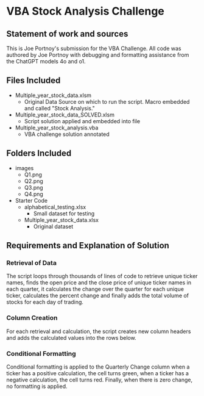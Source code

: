 # VBA Stock Analysis Challenge

## Statement of work and sources
This is Joe Portnoy's submission for the VBA Challenge. All code was authored by Joe Portnoy with debugging and formatting assistance from the ChatGPT models 4o and o1.

## Files Included
- Multiple_year_stock_data.xlsm
    - Original Data Source on which to run the script. Macro embedded and called "Stock Analysis."
- Multiple_year_stock_data_SOLVED.xlsm
    - Script solution applied and embedded into file
- Multiple_year_stock_analysis.vba
    - VBA challenge solution annotated

## Folders Included
- images
    - Q1.png
    - Q2.png
    - Q3.png
    - Q4.png
- Starter Code
    - alphabetical_testing.xlsx
        - Small dataset for testing
    - Multiple_year_stock_data.xlsx
        - Original dataset

## Requirements and Explanation of Solution

### Retrieval of Data

The script loops through thousands of lines of code to retrieve unique ticker names, finds the open price and the close price of unique ticker names in each quarter, it calculates the change over the quarter for each unique ticker, calculates the percent change and finally adds the total volume of stocks for each day of trading.

### Column Creation

For each retrieval and calculation, the script creates new column headers and adds the calculated values into the rows below.

### Conditional Formatting
Conditional formatting is applied to the Quarterly Change column when a ticker has a positive calculation, the cell turns green, when a ticker has a negative calculation, the cell turns red. Finally, when there is zero change, no formatting is applied.